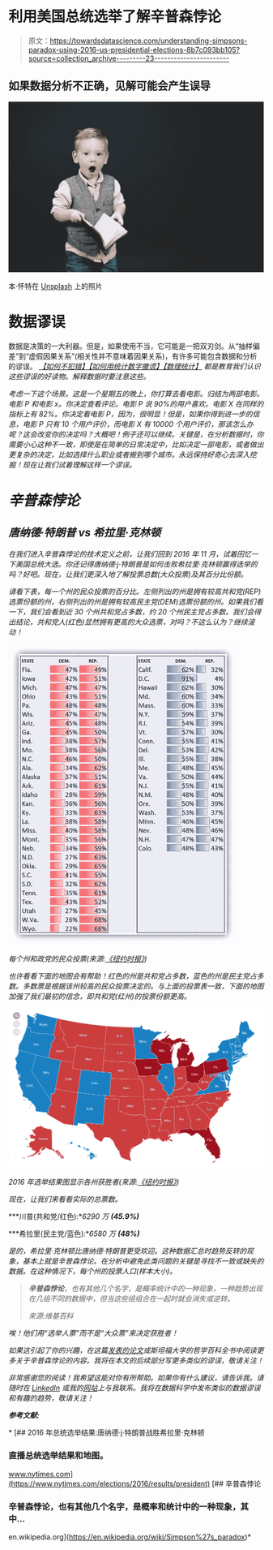 # 利用美国总统选举了解辛普森悖论

> 原文：<https://towardsdatascience.com/understanding-simpsons-paradox-using-2016-us-presidential-elections-8b7c093bb105?source=collection_archive---------23----------------------->

## 如果数据分析不正确，见解可能会产生误导

![](img/83e33bfd96f9be63a7f87e383e8dc294.png)

本·怀特在 [Unsplash](https://unsplash.com?utm_source=medium&utm_medium=referral) 上的照片

# 数据谬误

数据是决策的一大利器。但是，如果使用不当，它可能是一把双刃剑。从“抽样偏差”到“虚假因果关系”(相关性并不意味着因果关系)，有许多可能包含数据和分析的谬误。 [*【如何不犯错】*](https://www.barnesandnoble.com/w/how-not-to-be-wrong-jordan-ellenberg/1117225089)*[*【如何用统计数字撒谎】*](https://www.barnesandnoble.com/w/how-to-lie-with-statistics-darrell-huff/1122048199)[*【数理统计】*](https://www.barnesandnoble.com/w/innumeracy-paulos/1103166772) 都是教育我们认识这些谬误的好读物。解释数据时要注意这些。*

*考虑一下这个场景。这是一个星期五的晚上，你打算去看电影。归结为两部电影。电影 P 和电影 x。你决定查看评论。电影 P 说 90%的用户喜欢。电影 X 在同样的指标上有 82%。你决定看电影 P，因为，很明显！但是，如果你得到进一步的信息，电影 P 只有 10 个用户评价，而电影 X 有 10000 个用户评价，那该怎么办呢？这会改变你的决定吗？大概吧！例子还可以继续。关键是，在分析数据时，你需要小心这种不一致，即使是在简单的日常决定中，比如决定一部电影，或者做出更复杂的决定，比如选择什么职业或者搬到哪个城市。永远保持好奇心去深入挖掘！现在让我们试着理解这样一个谬误。*

# *辛普森悖论*

## *唐纳德·特朗普 vs 希拉里·克林顿*

*在我们进入辛普森悖论的技术定义之前，让我们回到 2016 年 11 月，试着回忆一下美国总统大选。你还记得唐纳德·j·特朗普是如何击败希拉里·克林顿赢得选举的吗？好吧。现在，让我们更深入地了解投票总数(大众投票)及其百分比份额。*

*请看下表，每一个州的民众投票的百分比。左侧列出的州是拥有较高共和党(REP)选票份额的州，右侧列出的州是拥有较高民主党(DEM)选票份额的州。如果我们看一下，我们会看到近 30 个州共和党占多数，约 20 个州民主党占多数。我们会得出结论，共和党人(红色)显然拥有更高的大众选票，对吗？不这么认为？继续滚动！*

*![](img/7c355f0d2d35adbf4b97b0f0169f6e6d.png)*

*每个州和政党的民众投票(来源:[《纽约时报》](https://www.nytimes.com/elections/2016/results/president))*

*也许看看下面的地图会有帮助！红色的州是共和党占多数，蓝色的州是民主党占多数。多数票是根据该州较高的民众投票决定的。与上面的投票表一致，下面的地图加强了我们最初的信念，即共和党(红州)的投票份额更高。*

*![](img/06ae10682365a7564cf042c527323d9d.png)*

*2016 年选举结果图显示各州获胜者(来源:[《纽约时报》](https://www.nytimes.com/elections/2016/results/president))*

*现在，让我们来看看实际的总票数。*

***川普(共和党/红色):**6290 万 **(45.9%)***

***希拉里(民主党/蓝色):**6580 万 **(48%)***

*是的，希拉里·克林顿比唐纳德·特朗普更受欢迎。这种数据汇总时趋势反转的现象，基本上就是辛普森悖论。在分析中避免此类问题的关键是寻找不一致或缺失的数据。在这种情况下，每个州的投票人口(样本大小)。*

> ***辛普森悖论**，也有其他几个名字，是概率统计中的一种现象，一种趋势出现在几组不同的数据中，但当这些组组合在一起时就会消失或逆转。*
> 
> *来源:维基百科*

*唉！他们用“选举人票”而不是“大众票”来决定获胜者！*

*如果这引起了你的兴趣，在这篇[发表的论文](http://ftp.cs.ucla.edu/pub/stat_ser/r414.pdf)或斯坦福大学的哲学百科全书中阅读更多关于辛普森悖论的内容。我将在本文的后续部分写更多类似的谬误，敬请关注！*

*非常感谢您的阅读！我希望这能对你有所帮助。如果你有什么建议，请告诉我。请随时在 [LinkedIn](https://www.linkedin.com/in/suraj-malpani/) 或我的[网站](https://surajmalpani.github.io/)上与我联系。我将在数据科学中发布类似的数据谬误和有趣的趋势，敬请关注！*

***参考文献:***

*[](https://www.nytimes.com/elections/2016/results/president) [## 2016 年总统选举结果:唐纳德·j·特朗普战胜希拉里·克林顿

### 直播总统选举结果和地图。

www.nytimes.com](https://www.nytimes.com/elections/2016/results/president) [](https://en.wikipedia.org/wiki/Simpson%27s_paradox) [## 辛普森悖论

### 辛普森悖论，也有其他几个名字，是概率和统计中的一种现象，其中…

en.wikipedia.org](https://en.wikipedia.org/wiki/Simpson%27s_paradox)*